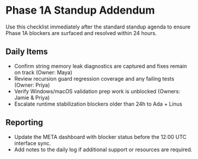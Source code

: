# Phase 1A Standup Addendum

Use this checklist immediately after the standard standup agenda to ensure Phase 1A blockers are surfaced and resolved within 24 hours.

## Daily Items

- Confirm string memory leak diagnostics are captured and fixes remain on track (Owner: Maya)
- Review recursion guard regression coverage and any failing tests (Owner: Priya)
- Verify Windows/macOS validation prep work is unblocked (Owners: Jamie & Priya)
- Escalate runtime stabilization blockers older than 24h to Ada + Linus

## Reporting

- Update the META dashboard with blocker status before the 12:00 UTC interface sync.
- Add notes to the daily log if additional support or resources are required.
